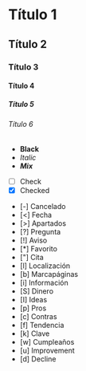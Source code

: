 # Título 1
## Título 2
### Título 3
#### Título 4
##### Título 5
###### Título 6

+ **Black**
+ *Italic*
+ ***Mix***
$$$$
+ [ ]  Check
+ [x] Checked
+ [-] Cancelado
+ [<] Fecha
+ [>] Apartados
+ [?] Pregunta
+ [!] Aviso
+ [*] Favorito
+ ["] Cita
+ [l] Localización
+ [b] Marcapáginas
+ [i] Información
+ [S] Dinero
+ [I] Ideas
+ [p] Pros
+ [c] Contras
+ [f] Tendencia
+ [k] Clave
+ [w] Cumpleaños
+ [u] Improvement
+ [d] Decline


